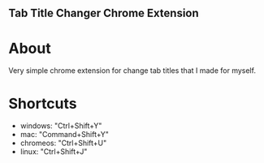## Tab Title Changer Chrome Extension
# About
 Very simple chrome extension for change tab titles that I made for myself.
# Shortcuts
- windows: "Ctrl+Shift+Y"
- mac: "Command+Shift+Y"
- chromeos: "Ctrl+Shift+U"
- linux: "Ctrl+Shift+J"

